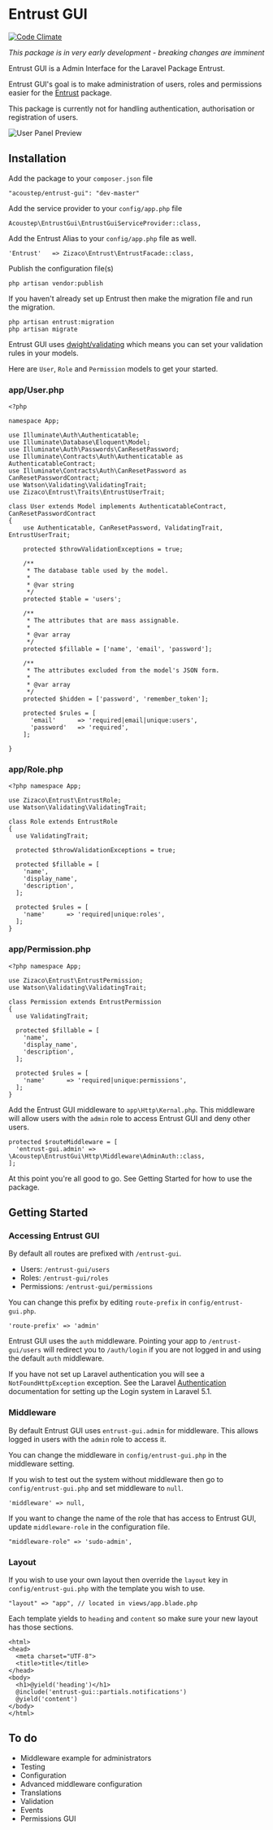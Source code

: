 # Entrust GUI

[![Code Climate](https://codeclimate.com/github/acoustep/entrust-gui/badges/gpa.svg)](https://codeclimate.com/github/acoustep/entrust-gui)

*This package is in very early development - breaking changes are imminent*

Entrust GUI is a Admin Interface for the Laravel Package Entrust.

Entrust GUI's goal is to make administration of users, roles and permissions easier for the [Entrust](https://github.com/Zizaco/entrust) package.

This package is currently not for handling authentication, authorisation or registration of users. 

![User Panel Preview](http://i.imgur.com/9RJ3qOi.png)

## Installation

Add the package to your ```composer.json``` file

```
"acoustep/entrust-gui": "dev-master"
```

Add the service provider to your ```config/app.php``` file

```
Acoustep\EntrustGui\EntrustGuiServiceProvider::class,
```

Add the Entrust Alias to your ```config/app.php``` file as well.

```
'Entrust'   => Zizaco\Entrust\EntrustFacade::class,
```

Publish the configuration file(s)

```
php artisan vendor:publish
```

If you haven't already set up Entrust then make the migration file and run the migration.

```
php artisan entrust:migration
php artisan migrate
```

Entrust GUI uses [dwight/validating](https://github.com/dwightwatson/validating) which means you can set your validation rules in your models.

Here are ```User```, ```Role``` and ```Permission``` models to get your started.

### app/User.php

```
<?php

namespace App;

use Illuminate\Auth\Authenticatable;
use Illuminate\Database\Eloquent\Model;
use Illuminate\Auth\Passwords\CanResetPassword;
use Illuminate\Contracts\Auth\Authenticatable as AuthenticatableContract;
use Illuminate\Contracts\Auth\CanResetPassword as CanResetPasswordContract;
use Watson\Validating\ValidatingTrait;
use Zizaco\Entrust\Traits\EntrustUserTrait;

class User extends Model implements AuthenticatableContract, CanResetPasswordContract
{
    use Authenticatable, CanResetPassword, ValidatingTrait, EntrustUserTrait;

    protected $throwValidationExceptions = true;

    /**
     * The database table used by the model.
     *
     * @var string
     */
    protected $table = 'users';

    /**
     * The attributes that are mass assignable.
     *
     * @var array
     */
    protected $fillable = ['name', 'email', 'password'];

    /**
     * The attributes excluded from the model's JSON form.
     *
     * @var array
     */
    protected $hidden = ['password', 'remember_token'];

    protected $rules = [
      'email'      => 'required|email|unique:users',
      'password'   => 'required',
    ];

}
```

### app/Role.php

```
<?php namespace App;

use Zizaco\Entrust\EntrustRole;
use Watson\Validating\ValidatingTrait;

class Role extends EntrustRole
{
  use ValidatingTrait;

  protected $throwValidationExceptions = true;

  protected $fillable = [
    'name',
    'display_name',
    'description',
  ];

  protected $rules = [
    'name'      => 'required|unique:roles',
  ];
}
```

### app/Permission.php

```
<?php namespace App;

use Zizaco\Entrust\EntrustPermission;
use Watson\Validating\ValidatingTrait;

class Permission extends EntrustPermission
{
  use ValidatingTrait;

  protected $fillable = [
    'name',
    'display_name',
    'description',
  ];

  protected $rules = [
    'name'      => 'required|unique:permissions',
  ];
}
```

Add the Entrust GUI middleware to ```app\Http\Kernal.php```. This middleware will allow users with the ```admin``` role to access Entrust GUI and deny other users.

```
protected $routeMiddleware = [
  'entrust-gui.admin' => \Acoustep\EntrustGui\Http\Middleware\AdminAuth::class,
];

```

At this point you're all good to go. See Getting Started for how to use the package.

## Getting Started

### Accessing Entrust GUI

By default all routes are prefixed with ```/entrust-gui```.

* Users: ```/entrust-gui/users```
* Roles: ```/entrust-gui/roles```
* Permissions: ```/entrust-gui/permissions```

You can change this prefix by editing ```route-prefix``` in ```config/entrust-gui.php```.

```
'route-prefix' => 'admin'
```

Entrust GUI uses the ```auth``` middleware. Pointing your app to ```/entrust-gui/users``` will redirect you to ```/auth/login``` if you are not logged in and using the default ```auth``` middleware.

If you have not set up Laravel authentication you will see a ```NotFoundHttpException``` exception. See the Laravel [Authentication](http://laravel.com/docs/5.1/authentication) documentation for setting up the Login system in Laravel 5.1.

### Middleware

By default Entrust GUI uses ```entrust-gui.admin``` for middleware. This allows logged in users with the ```admin``` role to access it.

You can change the middleware in ```config/entrust-gui.php``` in the middleware setting.

If you wish to test out the system without middleware then go to ```config/entrust-gui.php``` and set middleware to ```null```.

```
'middleware' => null,
```

If you want to change the name of the role that has access to Entrust GUI, update ```middleware-role``` in the configuration file.

```
"middleware-role" => 'sudo-admin',
```

### Layout

If you wish to use your own layout then override the ```layout``` key in ```config/entrust-gui.php``` with the template you wish to use.

```
"layout" => "app", // located in views/app.blade.php
```

Each template yields to ```heading``` and ```content``` so make sure your new layout has those sections.

```
<html>
<head>
  <meta charset="UTF-8">
  <title>title</title>
</head>
<body>
  <h1>@yield('heading')</h1>
  @include('entrust-gui::partials.notifications')
  @yield('content')
</body>
</html>
```

## To do

* Middleware example for administrators
* Testing
* Configuration
* Advanced middleware configuration
* Translations
* Validation
* Events
* Permissions GUI
